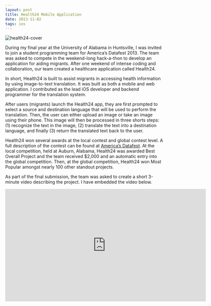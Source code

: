 ```yaml
---
layout: post
title: Health24 Mobile Application
date: 2013-11-02 
tags: ios
---
```


![health24-cover](https://s3.us-east-2.amazonaws.com/jarrodparkes.com/health24-cover.png "Health24 Mobile App")

During my final year at the University of Alabama in Huntsville, I was invited to join a student programming team for America’s Datafest 2013. The team was asked to compete in the weekend-long hack-a-thon to develop an application for aiding migrants. After one weekend of intense coding and collaboration, our team created a healthcare application called Health24.

In short, Health24 is built to assist migrants in accessing health information by using image-to-text translation. It was built as both a mobile and web application. I contributed as the lead iOS developer and backend programmer for the translation system.

After users (migrants) launch the Health24 app, they are first prompted to select a source and destination language that will be used to perform the translation. Then, the user can either upload an image or take an image using their phone. This image will then be processed in three shorts steps: (1) recognize the text in the image, (2) translate the text into a destination language, and finally (3) return the translated text back to the user.

Health24 won several awards at the local contest and global contest level. A full description of the contest can be found at <a href="http://www.americas.datafest.net/">America’s Datafest</a>. At the local competition, held at Auburn, Alabama, Health24 was awarded Best Overall Project and the team received $2,000 and an automatic entry into the global competition. Then, at the global competition, Health24 won Most Popular amongst nearly 100 other standout projects.

As part of the final submission, the team was asked to create a short 3-minute video describing the project. I have embedded the video below.

<div class="video-wrapper">
    <iframe width="640" height="360" src="https://www.youtube.com/embed/pu1Avk9epNk" frameborder="0" allowfullscreen></iframe>
</div>